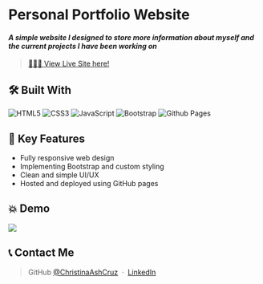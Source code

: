 <h1>
  Personal Portfolio Website
</h1>

<h4><em>A simple website I designed to store more information about myself and the current projects I have been working on</em></h4>

> [👩🏻‍💻 View Live Site here!](http://christina-cruz.tech/)

## 🛠 Built With

![HTML5](https://img.shields.io/badge/html5-%23E34F26.svg?style=for-the-badge&logo=html5&logoColor=white)
![CSS3](https://img.shields.io/badge/css3-%231572B6.svg?style=for-the-badge&logo=css3&logoColor=white)
![JavaScript](https://img.shields.io/badge/javascript-%23323330.svg?style=for-the-badge&logo=javascript&logoColor=%23F7DF1E)
![Bootstrap](https://img.shields.io/badge/bootstrap-%238511FA.svg?style=for-the-badge&logo=bootstrap&logoColor=white)
![Github Pages](https://img.shields.io/badge/github%20pages-121013?style=for-the-badge&logo=github&logoColor=white)

## 🔑 Key Features

* Fully responsive web design
* Implementing Bootstrap and custom styling
* Clean and simple UI/UX
* Hosted and deployed using GitHub pages

## 💥 Demo
<img src="https://github.com/ChristinaAshCruz/ChristinaAshCruz.github.io/assets/117312882/6962ce3e-7abf-4ede-a9d8-2012ea256431"/>

## 📞 Contact Me

> GitHub [@ChristinaAshCruz](https://github.com/ChristinaAshCruz) &nbsp;&middot;&nbsp;
> [LinkedIn](https://www.linkedin.com/in/christina-ashley-cruz/)
